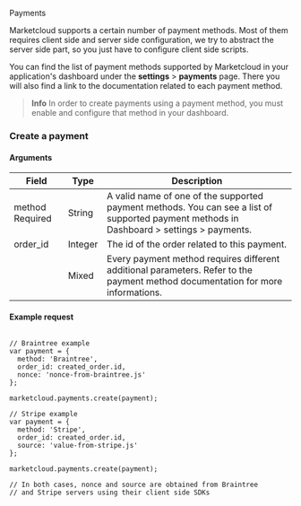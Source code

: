 Payments

Marketcloud supports a certain number of payment methods. Most of them requires client side and server side configuration, we try to abstract the server side part, so you just have to configure client side scripts.

You can find the list of payment methods supported by Marketcloud in your application's dashboard under the **settings** > **payments** page. There you will also find a link to the documentation related to each payment method.

> **Info**
> In order to create payments using a payment method, you must enable and configure that method in your dashboard.



### Create a payment

#### Arguments



| Field | Type | Description |
| --- | --- | --- |
| method Required | String | A valid name of one of the supported payment methods. You can see a list of supported payment methods in Dashboard > settings > payments. |
| order_id | Integer | The id of the order related to this payment. |
| <attribute> | Mixed | Every payment method requires different additional parameters. Refer to the payment method documentation for more informations. |



#### Example request

```

// Braintree example
var payment = {
  method: 'Braintree',
  order_id: created_order.id,
  nonce: 'nonce-from-braintree.js'
};

marketcloud.payments.create(payment);

// Stripe example
var payment = {
  method: 'Stripe',
  order_id: created_order.id,
  source: 'value-from-stripe.js'
};

marketcloud.payments.create(payment);

// In both cases, nonce and source are obtained from Braintree
// and Stripe servers using their client side SDKs

```